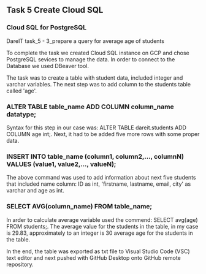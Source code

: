 ## Task 5 Create Cloud SQL

### Cloud SQL for PostgreSQL
DareIT task_5 - 3_prepare a query for average age of students

To complete the task we created Cloud SQL instance on GCP and chose PostgreSQL sevices to manage the data. In order to connect to the Database we used DBeaver tool.

The task was to create a table with student data, included integer and varchar variables. The next step was to add column to the students table called 'age'. 

### ALTER TABLE table_name ADD COLUMN column_name datatype;
Syntax for this step in our case was: ALTER TABLE dareit.students ADD COLUMN age int;. Next, it had to be added five more rows with some proper data. 

### INSERT INTO table_name (column1, column2,..., columnN) VALUES (value1, value2,..., valueN);
The above command was used to add information about next five students that included name column: ID as int, 'firstname, lastname, email, city' as varchar and age as int.

### SELECT AVG(column_name) FROM table_name;

In arder to calculate average variable used the commend: SELECT avg(age) FROM students;. The average value for the students in the table, in my case is 29.83, approximately to an integer is 30 average age for the students in the table.

In the end, the table was exported as txt file to Visual Studio Code (VSC) text editor and next pushed with GitHub Desktop onto GitHub remote repository.